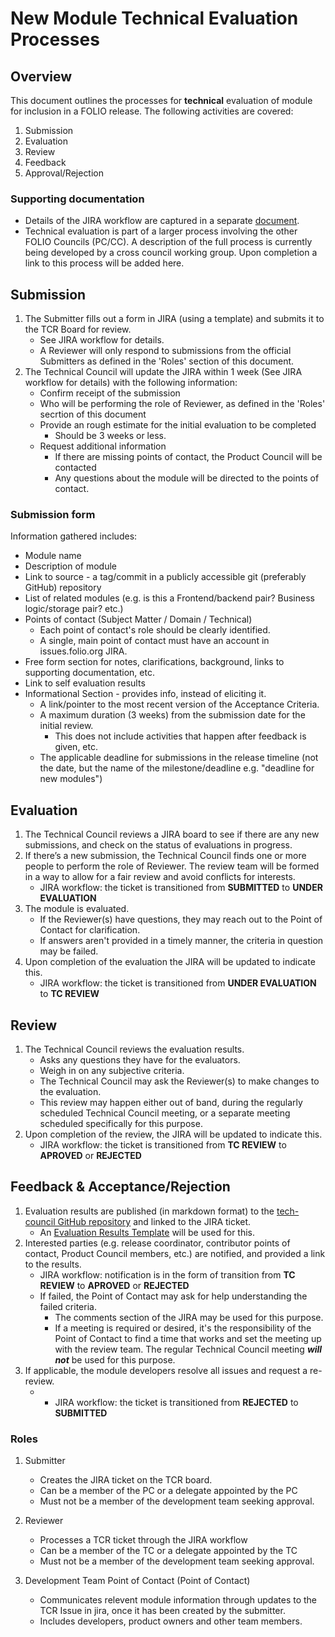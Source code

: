 # New Module Technical Evaluation Processes

## Overview
This document outlines the processes for **technical** evaluation of module for inclusion in a FOLIO release.  The following activities are covered:
1. Submission
1. Evaluation
1. Review
1. Feedback
1. Approval/Rejection

### Supporting documentation
* Details of the JIRA workflow are captured in a separate [document](NEW_MOD_TECH_EVAL_JIRA.md). 
* Technical evaluation is part of a larger process involving the other FOLIO Councils (PC/CC). A description of the full process is currently being developed by a cross council working group. Upon completion a link to this process will be added here. 

## Submission
1. The Submitter fills out a form in JIRA (using a template) and submits it to the TCR Board for review.  
    * See JIRA workflow for details.
    * A Reviewer will only respond to submissions from the official Submitters as defined in the 'Roles' section of this document.
1. The Technical Council will update the JIRA within 1 week (See JIRA workflow for details) with the following information:
    * Confirm receipt of the submission
    * Who will be performing the role of Reviewer, as defined in the 'Roles' secrtion of this document
    * Provide an rough estimate for the initial evaluation to be completed
      * Should be 3 weeks or less.
    * Request additional information
      * If there are missing points of contact, the Product Council will be contacted
      * Any questions about the module will be directed to the points of contact.

### Submission form
Information gathered includes:
* Module name
* Description of module
* Link to source - a tag/commit in a publicly accessible git (preferably GitHub) repository 
* List of related modules (e.g. is this a Frontend/backend pair?  Business logic/storage pair?  etc.)
* Points of contact (Subject Matter / Domain / Technical)
  * Each point of contact's role should be clearly identified.
  * A single, main point of contact must have an account in issues.folio.org JIRA.
* Free form section for notes, clarifications, background, links to supporting documentation, etc.
* Link to self evaluation results
* Informational Section - provides info, instead of eliciting it.
  * A link/pointer to the most recent version of the Acceptance Criteria.
  * A maximum duration (3 weeks) from the submission date for the initial review.  
    * This does not include activities that happen after feedback is given, etc. 
  * The applicable deadline for submissions in the release timeline (not the date, but the name of the milestone/deadline e.g. "deadline for new modules")

## Evaluation
1. The Technical Council reviews a JIRA board to see if there are any new submissions, and check on the status of evaluations in progress.
1. If there’s a new submission, the Technical Council finds one or more people to perform the role of Reviewer. The review team will be formed in a way to allow for a fair review and avoid conflicts for interests.
    * JIRA workflow: the ticket is transitioned from **SUBMITTED** to **UNDER EVALUATION**
1. The module is evaluated.
    * If the Reviewer(s) have questions, they may reach out to the Point of Contact for clarification.
    * If answers aren't provided in a timely manner, the criteria in question may be failed.
1. Upon completion of the evaluation the JIRA will be updated to indicate this.
     * JIRA workflow: the ticket is transitioned from **UNDER EVALUATION** to **TC REVIEW**

## Review
1. The Technical Council reviews the evaluation results.
    * Asks any questions they have for the evaluators.
    * Weigh in on any subjective criteria.
    * The Technical Council may ask the Reviewer(s) to make changes to the evaluation.  
    * This review may happen either out of band, during the regularly scheduled Technical Council meeting, or a separate meeting scheduled specifically for this purpose.
1. Upon completion of the review, the JIRA will be updated to indicate this.
    * JIRA workflow: the ticket is transitioned from **TC REVIEW** to **APROVED** or **REJECTED**

## Feedback & Acceptance/Rejection
1. Evaluation results are published (in markdown format) to the [tech-council GitHub repository](https://github.com/folio-org/tech-council) and linked to the JIRA ticket.
    * An [Evaluation Results Template](https://github.com/folio-org/tech-council/blob/master/MODULE_EVALUATION_TEMPLATE.MD) will be used for this.
1. Interested parties (e.g. release coordinator, contributor points of contact, Product Council members, etc.) are notified, and provided a link to the results.
    * JIRA workflow: notification is in the form of transition from **TC REVIEW** to **APROVED** or **REJECTED**
    * If failed, the Point of Contact may ask for help understanding the failed criteria.
      * The comments section of the JIRA may be used for this purpose.  
      * If a meeting is required or desired, it's the responsibility of the Point of Contact to find a time that works and set the meeting up with the review team.  The regular Technical Council meeting ***will not*** be used for this purpose.
1. If applicable, the module developers resolve all issues and request a re-review.  
    * * JIRA workflow: the ticket is transitioned from  **REJECTED** to **SUBMITTED**

### Roles

1. Submitter

    * Creates the JIRA ticket on the TCR board.
    * Can be a member of the PC or a delegate appointed by the PC
    * Must not be a member of the development team seeking approval.

1. Reviewer

    * Processes a TCR ticket through the JIRA workflow
    * Can be a member of the TC or a delegate appointed by the TC
    * Must not be a member of the development team seeking approval.

1. Development Team Point of Contact (Point of Contact)

    * Communicates relevent module information through updates to the TCR Issue in jira, once it has been created by the submitter.
    * Includes developers, product owners and other team members.
